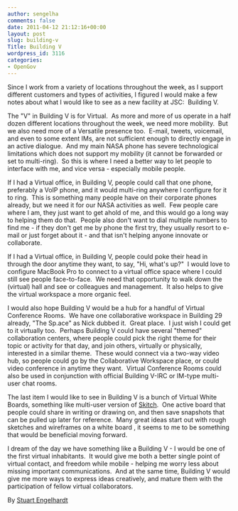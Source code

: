 ```yaml
---
author: sengelha
comments: false
date: 2011-04-12 21:12:16+00:00
layout: post
slug: building-v
Title: Building V
wordpress_id: 3116
categories:
- OpenGov
---
```


Since I work from a variety of locations throughout the week, as I support different customers and types of activities, I figured I would make a few notes about what I would like to see as a new facility at JSC:  Building V.

The "V" in Building V is for Virtual.  As more and more of us operate in a half dozen different locations throughout the week, we need more mobility.  But we also need more of a Versatile presence too.  E-mail, tweets, voicemail, and even to some extent IMs, are not sufficient enough to directly engage in an active dialogue.  And my main NASA phone has severe technological limitations which does not support my mobility (it cannot be forwarded or set to multi-ring).  So this is where I need a better way to let people to interface with me, and vice versa - especially mobile people.

If I had a Virtual office, in Building V, people could call that one phone, preferably a VoIP phone, and it would multi-ring anywhere I configure for it to ring.  This is something many people have on their corporate phones already, but we need it for our NASA activities as well.  Few people care where I am, they just want to get ahold of me, and this would go a long way to helping them do that.  People also don't want to dial multiple numbers to find me - if they don't get me by phone the first try, they usually resort to e-mail or just forget about it - and that isn't helping anyone innovate or collaborate.

If I had a Virtual office, in Building V, people could poke their head in through the door anytime they want, to say, "Hi, what's up?"  I would love to configure MacBook Pro to connect to a virtual office space where I could still see people face-to-face.  We need that opportunity to walk down the (virtual) hall and see or colleagues and management.  It also helps to give the virtual workspace a more organic feel.

I would also hope Building V would be a hub for a handful of Virtual Conference Rooms.  We have one collaborative workspace in Building 29 already, "The Sp.ace" as Nick dubbed it.  Great place.  I just wish I could get to it virtually too.  Perhaps Building V could have several "themed" collaboration centers, where people could pick the right theme for their topic or activity for that day, and join others, virtually or physically, interested in a similar theme.  These would connect via a two-way video hub, so people could go by the Collaborative Workspace place, or could video conference in anytime they want.  Virtual Conference Rooms could also be used in conjunction with official Building V-IRC or IM-type multi-user chat rooms.

The last item I would like to see in Building V is a bunch of Virtual White Boards, something like multi-user version of [Skitch](http://skitch.com/).  One active board that people could share in writing or drawing on, and then save snapshots that can be pulled up later for reference.  Many great ideas start out with rough sketches and wireframes on a white board , it seems to me to be something that would be beneficial moving forward.

I dream of the day we have something like a Building V - I would be one of the first virtual inhabitants.  It would give me both a better single point of virtual contact, and freedom while mobile - helping me worry less about missing important communications.  And at the same time, Building V would give me more ways to express ideas creatively, and mature them with the participation of fellow virtual collaborators.

By [Stuart Engelhardt](https://plus.google.com/109745357980497670136?rel=author)
